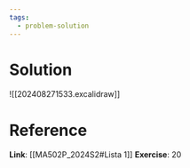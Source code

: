 ```yaml
---
tags:
  - problem-solution
---
```

# Solution
![[202408271533.excalidraw]]

# Reference
**Link**: [[MA502P_2024S2#Lista 1]]
**Exercise**: 20